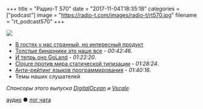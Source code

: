 +++
title = "Радио-Т 570"
date = "2017-11-04T18:35:18"
categories = ["podcast"]
image = "https://radio-t.com/images/radio-t/rt570.jpg"
filename = "rt_podcast570"
+++

![](https://radio-t.com/images/radio-t/rt570.jpg)

- [В гостях у нас странный, но интересный продукт](http://apdax.com)
- [Толстые бинарники это наше все](http://www.smashcompany.com/technology/why-would-anyone-choose-docker-over-fat-binaries) - *00:42:46*.
- [И тепрь оно GoLand](https://blog.jetbrains.com/go/2017/11/02/announcing-goland-former-gogland-eap-18-final-product-name-templates-support-and-more/) - *01:22:20*.
- [Clojure против мира статической типизации](http://www.lispcast.com/clojure-and-types) - *01:28:24*.
- [Анти-рейтинг языков программирования](https://stackoverflow.blog/2017/10/31/disliked-programming-languages/) - *01:40:16*.
- Темы наших слушателей

*Спонсоры этого выпуска [DigitalOcean](https://www.digitalocean.com) и [Vscale](http://bit.ly/radio-t_vscale)*


[аудио](http://cdn.radio-t.com/rt_podcast570.mp3) ● [лог чата](http://chat.radio-t.com/logs/radio-t-570.html)
<audio src="http://cdn.radio-t.com/rt_podcast570.mp3" preload="none"></audio>
